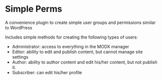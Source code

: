 Simple Perms
============

A convenience plugin to create simple user groups and permissions similar to WordPress

Includes simple methods for creating the following types of users:

* Administrator: access to everything in the MODX manager
* Editor: ability to edit and publish content, but cannot manage site settings
* Author: ability to author content and edit his/her content, but not publish it.
* Subscriber: can edit his/her profile


